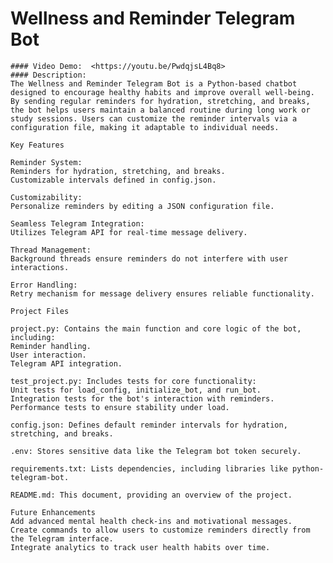 # Wellness and Reminder Telegram Bot
    #### Video Demo:  <https://youtu.be/PwdqjsL4Bq8>
    #### Description:
    The Wellness and Reminder Telegram Bot is a Python-based chatbot designed to encourage healthy habits and improve overall well-being. By sending regular reminders for hydration, stretching, and breaks, the bot helps users maintain a balanced routine during long work or study sessions. Users can customize the reminder intervals via a configuration file, making it adaptable to individual needs.

    Key Features

    Reminder System:
    Reminders for hydration, stretching, and breaks.
    Customizable intervals defined in config.json.

    Customizability:
    Personalize reminders by editing a JSON configuration file.

    Seamless Telegram Integration:
    Utilizes Telegram API for real-time message delivery.

    Thread Management:
    Background threads ensure reminders do not interfere with user interactions.

    Error Handling:
    Retry mechanism for message delivery ensures reliable functionality.

    Project Files

    project.py: Contains the main function and core logic of the bot, including:
    Reminder handling.
    User interaction.
    Telegram API integration.

    test_project.py: Includes tests for core functionality:
    Unit tests for load_config, initialize_bot, and run_bot.
    Integration tests for the bot's interaction with reminders.
    Performance tests to ensure stability under load.

    config.json: Defines default reminder intervals for hydration, stretching, and breaks.

    .env: Stores sensitive data like the Telegram bot token securely.

    requirements.txt: Lists dependencies, including libraries like python-telegram-bot.

    README.md: This document, providing an overview of the project.

    Future Enhancements
    Add advanced mental health check-ins and motivational messages.
    Create commands to allow users to customize reminders directly from the Telegram interface.
    Integrate analytics to track user health habits over time.



